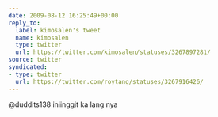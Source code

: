 ```yaml
---
date: 2009-08-12 16:25:49+00:00
reply_to:
  label: kimosalen's tweet
  name: kimosalen
  type: twitter
  url: https://twitter.com/kimosalen/statuses/3267897281/
source: twitter
syndicated:
- type: twitter
  url: https://twitter.com/roytang/statuses/3267916426/
---
```


@duddits138 iniinggit ka lang nya